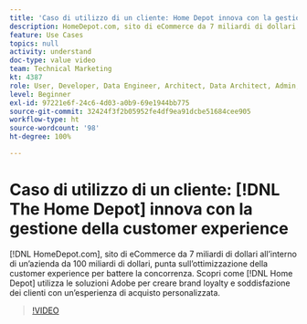 ```yaml
---
title: 'Caso di utilizzo di un cliente: Home Depot innova con la gestione della customer experience'
description: HomeDepot.com, sito di eCommerce da 7 miliardi di dollari all’interno di un’azienda da 100 miliardi di dollari, punta sull’ottimizzazione della customer experience per battere la concorrenza. Scopri in che modo utilizza le soluzioni Adobe per creare esperienze di acquisto personalizzate che incrementano brand loyalty e customer satisfaction.
feature: Use Cases
topics: null
activity: understand
doc-type: value video
team: Technical Marketing
kt: 4387
role: User, Developer, Data Engineer, Architect, Data Architect, Admin, Leader
level: Beginner
exl-id: 97221e6f-24c6-4d03-a0b9-69e1944bb775
source-git-commit: 32424f3f2b05952fe4df9ea91dcbe51684cee905
workflow-type: ht
source-wordcount: '98'
ht-degree: 100%

---
```


# Caso di utilizzo di un cliente: [!DNL The Home Depot] innova con la gestione della customer experience

[!DNL HomeDepot.com], sito di eCommerce da 7 miliardi di dollari all’interno di un’azienda da 100 miliardi di dollari, punta sull’ottimizzazione della customer experience per battere la concorrenza. Scopri come [!DNL Home Depot] utilizza le soluzioni Adobe per creare brand loyalty e soddisfazione dei clienti con un’esperienza di acquisto personalizzata.

>[!VIDEO](https://video.tv.adobe.com/v/31506/?quality=12)
